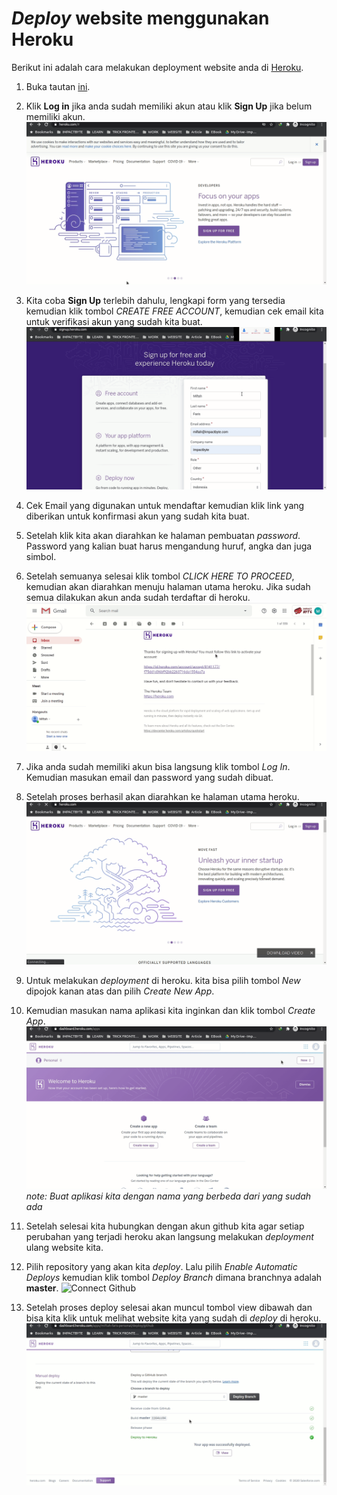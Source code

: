 # _Deploy_ website menggunakan Heroku

Berikut ini adalah cara melakukan deployment website anda di [Heroku](https://www.heroku.com/).

1. Buka tautan [ini](https://www.heroku.com/).

2. Klik **Log in** jika anda sudah memiliki akun atau klik **Sign Up** jika belum memiliki akun. ![Landing Page](../assets/gifs/deploy-heroku/heroku-landing-page.gif)

3. Kita coba **Sign Up** terlebih dahulu, lengkapi form yang tersedia kemudian klik tombol _CREATE FREE ACCOUNT_, kemudian cek email kita untuk verifikasi akun yang sudah kita buat. ![Register](../assets/gifs/deploy-heroku/heroku-register.gif)

4. Cek Email yang digunakan untuk mendaftar kemudian klik link yang diberikan untuk konfirmasi akun yang sudah kita buat.

5. Setelah klik kita akan diarahkan ke halaman pembuatan _password_. Password yang kalian buat harus mengandung huruf, angka dan juga simbol.

6. Setelah semuanya selesai klik tombol _CLICK HERE TO PROCEED_, kemudian akan diarahkan menuju halaman utama heroku. Jika sudah semua dilakukan akun anda sudah terdaftar di heroku. ![Confirm Account](../assets/gifs/deploy-heroku/heroku-confirm-account.gif)

7. Jika anda sudah memiliki akun bisa langsung klik tombol _Log In_. Kemudian masukan email dan password yang sudah dibuat.

8. Setelah proses berhasil akan diarahkan ke halaman utama heroku. ![Login](../assets/gifs/deploy-heroku/heroku-login.gif)

9. Untuk melakukan _deployment_ di heroku. kita bisa pilih tombol _New_ dipojok kanan atas dan pilih _Create New App_.

10. Kemudian masukan nama aplikasi kita inginkan dan klik tombol _Create App_. ![Create New App](../assets/gifs/deploy-heroku/heroku-create-website.gif)
_note: Buat aplikasi kita dengan nama yang berbeda dari yang sudah ada_

11. Setelah selesai kita hubungkan dengan akun github kita agar setiap perubahan yang terjadi heroku akan langsung melakukan _deployment_ ulang website kita.

12. Pilih repository yang akan kita _deploy_. Lalu pilih _Enable Automatic Deploys_ kemudian klik tombol _Deploy Branch_ dimana branchnya adalah **master**. ![Connect Github](../assets/gifs/deploy-heroku/heroku-connect-github.gif)

13. Setelah proses deploy selesai akan muncul tombol view dibawah dan bisa kita klik untuk melihat website kita yang sudah di _deploy_ di heroku. ![Preview](../assets/gifs/deploy-heroku/heroku-preview-website.gif)
